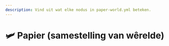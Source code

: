 ```yaml
---
description: Vind uit wat elke nodus in paper-world.yml beteken.
---
```


# 🛩️ Papier (samestelling van wêrelde)
